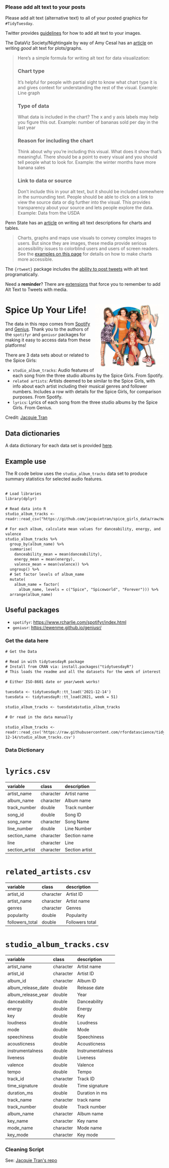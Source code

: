 ### Please add alt text to your posts

Please add alt text (alternative text) to all of your posted graphics for `#TidyTuesday`. 

Twitter provides [guidelines](https://help.twitter.com/en/using-twitter/picture-descriptions) for how to add alt text to your images.

The DataViz Society/Nightingale by way of Amy Cesal has an [article](https://medium.com/nightingale/writing-alt-text-for-data-visualization-2a218ef43f81) on writing _good_ alt text for plots/graphs.

> Here’s a simple formula for writing alt text for data visualization:
> ### Chart type
> It’s helpful for people with partial sight to know what chart type it is and gives context for understanding the rest of the visual.
> Example: Line graph
> ### Type of data
> What data is included in the chart? The x and y axis labels may help you figure this out.
> Example: number of bananas sold per day in the last year
> ### Reason for including the chart
> Think about why you’re including this visual. What does it show that’s meaningful. There should be a point to every visual and you should tell people what to look for.
> Example: the winter months have more banana sales
> ### Link to data or source
> Don’t include this in your alt text, but it should be included somewhere in the surrounding text. People should be able to click on a link to view the source data or dig further into the visual. This provides transparency about your source and lets people explore the data.
> Example: Data from the USDA

Penn State has an [article](https://accessibility.psu.edu/images/charts/) on writing alt text descriptions for charts and tables.

> Charts, graphs and maps use visuals to convey complex images to users. But since they are images, these media provide serious accessibility issues to colorblind users and users of screen readers. See the [examples on this page](https://accessibility.psu.edu/images/charts/) for details on how to make charts more accessible.

The `{rtweet}` package includes the [ability to post tweets](https://docs.ropensci.org/rtweet/reference/post_tweet.html) with alt text programatically.

Need a **reminder**? There are [extensions](https://chrome.google.com/webstore/detail/twitter-required-alt-text/fpjlpckbikddocimpfcgaldjghimjiik/related) that force you to remember to add Alt Text to Tweets with media.

# Spice Up Your Life!  <img src="https://raw.githubusercontent.com/jacquietran/spice_girls_data/main/mcdspwo_ec013-2000_cropped.jpg" align="right" height="200" alt ='Spice girls ensemble. It is the 5 spice girls against a blue circle background'/>

The data in this repo comes from [Spotify](https://www.spotify.com) and [Genius](https://www.genius.com). Thank you to the authors of the `spotifyr` and `geniusr` packages for making it easy to access data from these platforms!

There are 3 data sets about or related to the Spice Girls:

- `studio_album_tracks`: Audio features of each song from the three studio albums by the Spice Girls. From Spotify.
- `related artists`:  Artists deemed to be similar to the Spice Girls, with info about each artist including their musical genres and follower numbers. Includes a row with details for the Spice Girls, for comparison purposes. From Spotify.
- `lyrics`: Lyrics of each song from the three studio albums by the Spice Girls. From Genius.

Credit: [Jacquie Tran](https://www.twitter.com/jacquietran)

## Data dictionaries

A data dictionary for each data set is provided [here](https://github.com/jacquietran/spice_girls_data/blob/main/data_dictionaries.md).

## Example use

The R code below uses the `studio_album_tracks` data set to produce summary statistics for selected audio features.

```{r, message = FALSE}

# Load libraries
library(dplyr)

# Read data into R
studio_album_tracks <- readr::read_csv("https://github.com/jacquietran/spice_girls_data/raw/main/data/studio_album_tracks.csv")

# For each album, calculate mean values for danceability, energy, and valence
studio_album_tracks %>%
  group_by(album_name) %>%
  summarise(
    danceability_mean = mean(danceability),
    energy_mean = mean(energy),
    valence_mean = mean(valence)) %>%
  ungroup() %>%
  # Set factor levels of album_name
  mutate(
    album_name = factor(
      album_name, levels = c("Spice", "Spiceworld", "Forever"))) %>%
  arrange(album_name)

```


## Useful packages

- `spotifyr`: https://www.rcharlie.com/spotifyr/index.html
- `geniusr`: https://ewenme.github.io/geniusr/

### Get the data here

```{r}
# Get the Data

# Read in with tidytuesdayR package 
# Install from CRAN via: install.packages("tidytuesdayR")
# This loads the readme and all the datasets for the week of interest

# Either ISO-8601 date or year/week works!

tuesdata <- tidytuesdayR::tt_load('2021-12-14')
tuesdata <- tidytuesdayR::tt_load(2021, week = 51)

studio_album_tracks <- tuesdata$studio_album_tracks

# Or read in the data manually

studio_album_tracks <- readr::read_csv('https://raw.githubusercontent.com/rfordatascience/tidytuesday/master/data/2021/2021-12-14/studio_album_tracks.csv')

```
### Data Dictionary

# `lyrics.csv`

|variable       |class     |description |
|:--------------|:---------|:-----------|
|artist_name    |character | Artist name |
|album_name     |character | Album name |
|track_number   |double    | Track number |
|song_id        |double    | Song ID |
|song_name      |character |Song Name    |
|line_number    |double    | Line Number  |
|section_name   |character | Section name  |
|line           |character | Line|
|section_artist |character |Section artist|

# `related_artists.csv`

|variable        |class     |description |
|:---------------|:---------|:-----------|
|artist_id       |character | Artist ID |
|artist_name     |character | Artist name  |
|genres          |character | Genres |
|popularity      |double    | Popularity    |
|followers_total |double    | Followers total |

# `studio_album_tracks.csv`

|variable           |class     |description |
|:------------------|:---------|:-----------|
|artist_name        |character |Artist name|
|artist_id          |character | Artist ID  |
|album_id           |character | Album ID   |
|album_release_date |double    | Release date  |
|album_release_year |double    | Year |
|danceability       |double    | Danceability        |
|energy             |double    | Energy |
|key                |double    | Key    |
|loudness           |double    | Loudness        |
|mode               |double    | Mode   |
|speechiness        |double    |Speechiness       |
|acousticness       |double    | Acousticness  |
|instrumentalness   |double    | Instrumentalness|
|liveness           |double    | Liveness |
|valence            |double    | Valence    |
|tempo              |double    | Tempo    |
|track_id           |character | Track ID      |
|time_signature     |double    | Time signature   |
|duration_ms        |double    | Duration in ms  |
|track_name         |character |track name|
|track_number       |double    | Track  number    |
|album_name         |character | Album name  |
|key_name           |character | Key name  |
|mode_name          |character | Mode name   |
|key_mode           |character | Key mode  |

### Cleaning Script

See: [Jacquie Tran's repo](https://github.com/jacquietran/spice_girls_data)